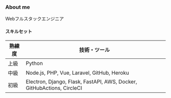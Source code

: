 ### About me
Webフルスタックエンジニア

#### スキルセット

| 熟練度 | 技術・ツール|
| --- | --- |
| 上級 | Python |
| 中級 | Node.js, PHP, Vue, Laravel, GitHub, Heroku |
| 初級 | Electron, Django, Flask, FastAPI, AWS, Docker, GitHubActions, CircleCI |
